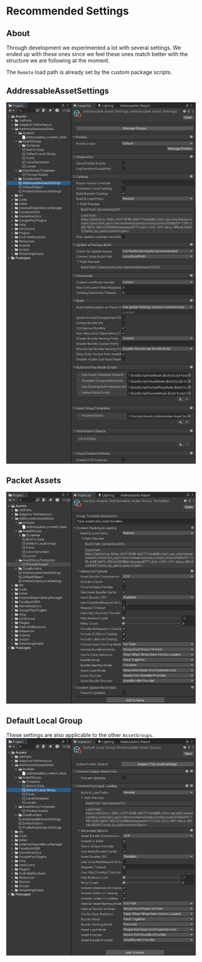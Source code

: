 # Recommended Settings
## About
Through development we experimented a lot with several settings. We ended up with these ones since we feel these ones match better with the structure we are following at the moment.

The `Remote` load path is already set by the custom package scripts.

## AddressableAssetSettings
![AddressableAssetSettings](images/custompackage/addressables/custompackage_addressables_settings_1.png)

## Packet Assets
![Packet Assets](images/custompackage/addressables/custompackage_addressables_settings_2.png)

## Default Local Group
These settings are also applicable to the other `AssetGroups`.
![Default Local Group](images/custompackage/addressables/custompackage_addressables_settings_3.png)